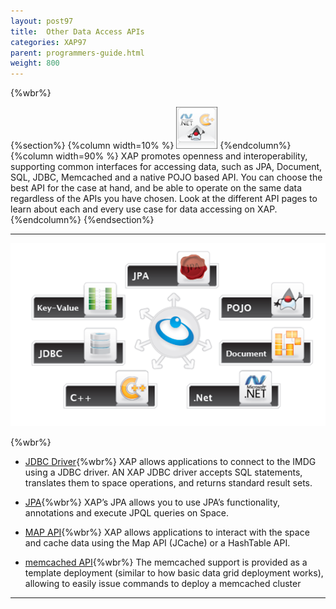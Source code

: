 ```yaml
---
layout: post97
title:  Other Data Access APIs
categories: XAP97
parent: programmers-guide.html
weight: 800
---
```

{%wbr%}

{%section%}
{%column width=10% %}
![apis.png](/attachment_files/subject/apis.png)
{%endcolumn%}
{%column width=90% %}
XAP promotes openness and interoperability, supporting common interfaces for accessing data, such as JPA, Document, SQL, JDBC, Memcached and a native POJO based API. You can choose the best API for the case at hand, and be able to operate on the same data regardless of the APIs you have chosen. Look at the different API pages to learn about each and every use case for data accessing on XAP.
{%endcolumn%}
{%endsection%}


<hr/>


![anyapi.png](/attachment_files/anyapi.png)

{%wbr%}

- [JDBC Driver](./jdbc-driver.html){%wbr%}
XAP allows applications to connect to the IMDG using a JDBC driver. AN XAP JDBC driver accepts SQL statements, translates them to space operations, and returns standard result sets.

- [JPA](./jpa-api.html){%wbr%}
XAP’s JPA allows you to use JPA’s functionality, annotations and execute JPQL queries on Space.

- [MAP API](./map-api.html){%wbr%}
XAP allows applications to interact with the space and cache data using the Map API (JCache) or a HashTable API.

- [memcached API](./memcached-api.html){%wbr%}
The memcached support is provided as a template deployment (similar to how basic data grid deployment works), allowing to easily issue commands to deploy a memcached cluster
<hr/>